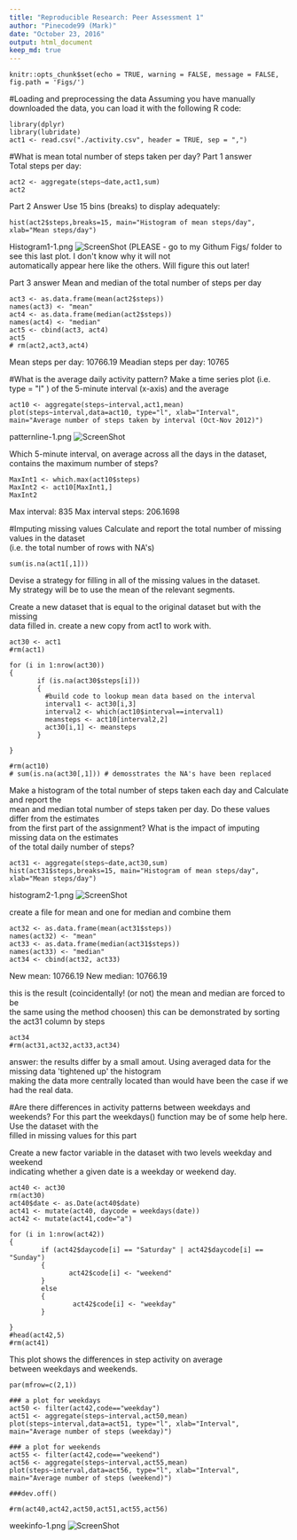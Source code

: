```yaml
---
title: "Reproducible Research: Peer Assessment 1"
author: "Pinecode99 (Mark)"
date: "October 23, 2016"
output: html_document
keep_md: true
---
```


```{r setup, include=FALSE}
knitr::opts_chunk$set(echo = TRUE, warning = FALSE, message = FALSE, fig.path = 'Figs/')
```


#Loading and preprocessing the data
Assuming you have manually downloaded the data, you can load it with
the following R code:
```{r}
library(dplyr)
library(lubridate)
act1 <- read.csv("./activity.csv", header = TRUE, sep = ",")

```





#What is mean total number of steps taken per day?
Part 1 answer  
Total steps per day:
```{r, echo=TRUE}
act2 <- aggregate(steps~date,act1,sum)
act2
```



Part 2 Answer
Use 15 bins (breaks) to display adequately:
```{r Histogram1, echo=TRUE}
hist(act2$steps,breaks=15, main="Histogram of mean steps/day", xlab="Mean steps/day")
```
Histogram1-1.png
![ScreenShot](https://github.com/Pinecode99/RepData_PeerAssessment1/blob/master/Figs/Histogram1-1.png)
(PLEASE - go to my Githum Figs/ folder to see this last plot. I don't know why it will not  
automatically appear here like the others. Will figure this out later!

Part 3 answer
Mean and median of the total number of steps per day
```{r, echo=TRUE}
act3 <- as.data.frame(mean(act2$steps))
names(act3) <- "mean"
act4 <- as.data.frame(median(act2$steps))
names(act4) <- "median"
act5 <- cbind(act3, act4)
act5
# rm(act2,act3,act4)
```
Mean steps per day: 10766.19
Meadian steps per day: 10765

#What is the average daily activity pattern?
Make a time series plot (i.e. type = "l" ) of the 5-minute interval (x-axis) and the average  
```{r patternline, echo=TRUE}
act10 <- aggregate(steps~interval,act1,mean)
plot(steps~interval,data=act10, type="l", xlab="Interval", main="Average number of steps taken by interval (Oct-Nov 2012)")
```
patternline-1.png
![ScreenShot](https://github.com/Pinecode99/RepData_PeerAssessment1/blob/master/Figs/patternline-1.png)

Which 5-minute interval, on average across all the days in the dataset,    
contains the maximum number of steps?  
```{r, echo=TRUE}
MaxInt1 <- which.max(act10$steps)
MaxInt2 <- act10[MaxInt1,]
MaxInt2
```
Max interval: 835
Max interval steps: 206.1698

#Imputing missing values
Calculate and report the total number of missing values in the dataset  
(i.e. the total number of rows with NA's)  
```{r, echo=TRUE}
sum(is.na(act1[,1]))
```

Devise a strategy for filling in all of the missing values in the dataset.  
My strategy will be to use the mean of the relevant segments.    


Create a new dataset that is equal to the original dataset but with the missing  
data filled in. create a new copy from act1 to work with.    
```{r, echo=TRUE}
act30 <- act1
#rm(act1)

for (i in 1:nrow(act30))
{
       if (is.na(act30$steps[i]))
       {
         #build code to lookup mean data based on the interval
         interval1 <- act30[i,3]
         interval2 <- which(act10$interval==interval1)
         meansteps <- act10[interval2,2]
         act30[i,1] <- meansteps
       }
        
}

#rm(act10)
# sum(is.na(act30[,1])) # demosstrates the NA's have been replaced

```


Make a histogram of the total number of steps taken each day and Calculate and report the  
mean and median total number of steps taken per day. Do these values differ from the estimates   
from the first part of the assignment? What is the impact of imputing missing data on the estimates  
of the total daily number of steps?  
```{r histogram2, echo=TRUE}
act31 <- aggregate(steps~date,act30,sum)
hist(act31$steps,breaks=15, main="Histogram of mean steps/day", xlab="Mean steps/day")
```
histogram2-1.png
![ScreenShot](https://github.com/Pinecode99/RepData_PeerAssessment1/blob/master/Figs/histogram2-1.png)

create a file for mean and one for median and combine them
```{r, echo=TRUE}
act32 <- as.data.frame(mean(act31$steps))
names(act32) <- "mean"
act33 <- as.data.frame(median(act31$steps))
names(act33) <- "median"
act34 <- cbind(act32, act33)
```
New mean: 10766.19
New median: 10766.19

this is the result (coincidentally! (or not) the mean and median are forced to be  
the same using the method choosen) this can be demonstrated by sorting the act31 column by steps  
```{r, echo=TRUE}
act34
#rm(act31,act32,act33,act34)
```


answer: the results differ by a small amout. Using averaged data for the missing data 'tightened up' the histogram  
making the data more centrally located than would have been the case if we had the real data.  



#Are there differences in activity patterns between weekdays and weekends?
For this part the weekdays()  function may be of some help here. Use the dataset with the  
filled in missing values for this part  

Create a new factor variable in the dataset with two levels weekday and weekend  
indicating whether a given date is a weekday or weekend day.  
 
 

```{r, echo=TRUE}
act40 <- act30
rm(act30)
act40$date <- as.Date(act40$date)
act41 <- mutate(act40, daycode = weekdays(date))
act42 <- mutate(act41,code="a")

for (i in 1:nrow(act42))
{
        if (act42$daycode[i] == "Saturday" | act42$daycode[i] == "Sunday")
        {
               act42$code[i] <- "weekend"
        } 
        else
        {
                act42$code[i] <- "weekday"
        }
        
}
#head(act42,5)
#rm(act41)
```


This plot shows the differences in step activity on average  
between weekdays and weekends. 
```{r weekinfo, echo=TRUE}
par(mfrow=c(2,1))

### a plot for weekdays
act50 <- filter(act42,code=="weekday")
act51 <- aggregate(steps~interval,act50,mean)
plot(steps~interval,data=act51, type="l", xlab="Interval", main="Average number of steps (weekday)")

### a plot for weekends
act55 <- filter(act42,code=="weekend")
act56 <- aggregate(steps~interval,act55,mean)
plot(steps~interval,data=act56, type="l", xlab="Interval", main="Average number of steps (weekend)")

###dev.off()

#rm(act40,act42,act50,act51,act55,act56)

```
weekinfo-1.png
![ScreenShot](https://github.com/Pinecode99/RepData_PeerAssessment1/blob/master/Figs/weekinfo-1.png)

